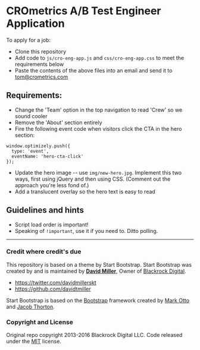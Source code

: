 # CROmetrics A/B Test Engineer Application 

To apply for a job:

- Clone this repository
- Add code to `js/cro-eng-app.js` and `css/cro-eng-app.css` to meet the requirements below
- Paste the contents of the above files into an email and send it to tom@crometrics.com

## Requirements:

- Change the 'Team' option in the top navigation to read 'Crew' so we sound cooler
- Remove the 'About' section entirely
- Fire the following event code when visitors click the CTA in the hero section:

```
window.optimizely.push({
  type: 'event',
  eventName: 'hero-cta-click'
});
```

- Update the hero image -- use `img/new-hero.jpg`. Implement this two ways, first using jQuery and then using CSS. (Comment out the approach you're less fond of.)
- Add a translucent overlay so the hero text is easy to read

## Guidelines and hints

- Script load order is important!
- Speaking of `!important`, use it if you need to. Ditto polling.

---

### Credit where credit's due

This repository is based on a theme by Start Bootstrap. Start Bootstrap was created by and is maintained by **[David Miller](http://davidmiller.io/)**, Owner of [Blackrock Digital](http://blackrockdigital.io/).

* https://twitter.com/davidmillerskt
* https://github.com/davidtmiller

Start Bootstrap is based on the [Bootstrap](http://getbootstrap.com/) framework created by [Mark Otto](https://twitter.com/mdo) and [Jacob Thorton](https://twitter.com/fat).

### Copyright and License

Original repo copyright 2013-2016 Blackrock Digital LLC. Code released under the [MIT](https://github.com/BlackrockDigital/startbootstrap-agency/blob/gh-pages/LICENSE) license.
